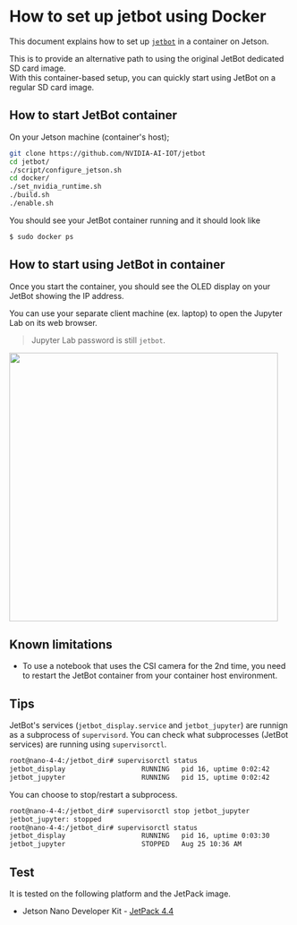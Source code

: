 # How to set up jetbot using Docker

This document explains how to set up [`jetbot`](https://github.com/NVIDIA-AI-IOT/jetbot) in a container on Jetson.

This is to provide an alternative path to using the original JetBot dedicated SD card image.<br>
With this container-based setup, you can quickly start using JetBot on a regular SD card image.

## How to start JetBot container

On your Jetson machine (container's host);

```bash
git clone https://github.com/NVIDIA-AI-IOT/jetbot
cd jetbot/
./script/configure_jetson.sh
cd docker/
./set_nvidia_runtime.sh
./build.sh
./enable.sh
```

You should see your JetBot container running and it should look like

```bash
$ sudo docker ps 

```
## How to start using JetBot in container

Once you start the container, you should see the OLED display on your JetBot showing the IP address.

You can use your separate client machine (ex. laptop) to open the Jupyter Lab on its web browser.
> Jupyter Lab password is still `jetbot`.

<a href="https://user-images.githubusercontent.com/25759564/91165191-1eccd280-e685-11ea-809f-9aa2dbcc718c.png"><img src="https://user-images.githubusercontent.com/25759564/91165191-1eccd280-e685-11ea-809f-9aa2dbcc718c.png" height="480"></a>

## Known limitations

- To use a notebook that uses the CSI camera for the 2nd time, you need to restart the JetBot container from your container host environment.

## Tips

JetBot's services (`jetbot_display.service` and `jetbot_jupyter`) are runnign as a subprocess of `supervisord`.
You can check what subprocesses (JetBot services) are running using `supervisorctl`.

```bash
root@nano-4-4:/jetbot_dir# supervisorctl status
jetbot_display                   RUNNING   pid 16, uptime 0:02:42
jetbot_jupyter                   RUNNING   pid 15, uptime 0:02:42
```

You can choose to stop/restart a subprocess.

```bash
root@nano-4-4:/jetbot_dir# supervisorctl stop jetbot_jupyter
jetbot_jupyter: stopped
root@nano-4-4:/jetbot_dir# supervisorctl status
jetbot_display                   RUNNING   pid 16, uptime 0:03:30
jetbot_jupyter                   STOPPED   Aug 25 10:36 AM
```

## Test

It is tested on the following platform and the JetPack image.

- Jetson Nano Developer Kit - [JetPack 4.4](https://developer.nvidia.com/embedded/downloads#?search=Jetson%20Nano%20Developer%20Kit%20SD%20Card%20Image)


